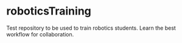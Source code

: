 # roboticsTraining
Test repository to be used to train robotics students.
Learn the best workflow for collaboration.
